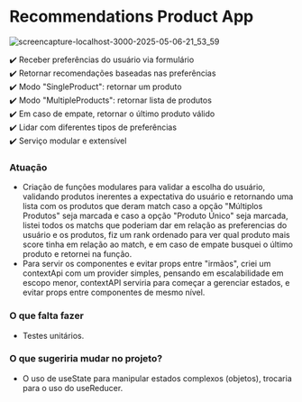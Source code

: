 # Recommendations Product App



![screencapture-localhost-3000-2025-05-06-21_53_59](https://github.com/user-attachments/assets/d571b56d-9449-4412-a9b5-cf38cdea81fc)

✔️ Receber preferências do usuário via formulário<br>
✔️ Retornar recomendações baseadas nas preferências<br>
✔️ Modo "SingleProduct": retornar um produto<br>
✔️ Modo "MultipleProducts": retornar lista de produtos<br>
✔️ Em caso de empate, retornar o último produto válido<br>
✔️ Lidar com diferentes tipos de preferências<br>
✔️ Serviço modular e extensível<br>

### Atuação
- Criação de funções modulares para validar a escolha do usuário, validando produtos inerentes a expectativa do usuário e retornando uma lista com os produtos que deram match caso a opção "Múltiplos Produtos" seja marcada e caso a opção "Produto Único" seja marcada, listei todos os matchs que poderiam dar em relação as preferencias do usuário e os produtos, fiz um rank ordenado para ver qual produto mais score tinha em relação ao match, e em caso de empate busquei o último produto e retornei na função.
- Para servir os componentes e evitar props entre "irmãos", criei um contextApi com um provider simples, pensando em escalabilidade em escopo menor, contextAPI serviria para começar a gerenciar estados, e evitar props entre componentes de mesmo nível.

### O que falta fazer
- Testes unitários.

### O que sugeriria mudar no projeto?
- O uso de useState para manipular estados complexos (objetos), trocaria para o uso do useReducer.
 
